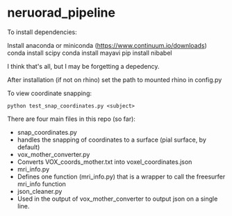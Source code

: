 # neruorad_pipeline

To install dependencies:

Install anaconda or miniconda (https://www.continuum.io/downloads)
    conda install scipy
    conda install mayavi
    pip install nibabel
    
I think that's all, but I may be forgetting a depedency.

After installation (if not on rhino) set the path to mounted rhino in config.py

To view coordinate snapping:

    python test_snap_coordinates.py <subject> 


There are four main files in this repo (so far):

* snap\_coordinates.py
 * handles the snapping of coordinates to a surface (pial surface, by default)
* vox\_mother\_converter.py
 * Converts VOX\_coords\_mother.txt into voxel\_coordinates.json 
* mri\_info.py
 * Defines one function (mri\_info.py) that is a wrapper to call the freesurfer mri\_info function
* json\_cleaner.py
 * Used in the output of vox\_mother\_converter to output json on a single line. 

